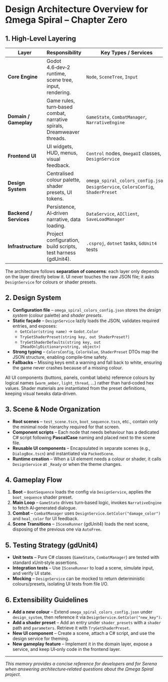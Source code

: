 # Design Architecture Overview for Ωmega Spiral – Chapter Zero

## 1. High‑Level Layering

| Layer | Responsibility | Key Types / Services |
|-------|----------------|----------------------|
| **Core Engine** | Godot 4.6‑dev‑2 runtime, scene tree, input, rendering. | `Node`, `SceneTree`, `Input` |
| **Domain / Gameplay** | Game rules, turn‑based combat, narrative spirals, Dreamweaver threads. | `GameState`, `CombatManager`, `NarrativeEngine` |
| **Frontend UI** | UI widgets, HUD, menus, visual feedback. | `Control` nodes, `OmegaUI` classes, `DesignService` |
| **Design System** | Centralised colour palette, shader presets, UI tokens. | `omega_spiral_colors_config.json`, `DesignService`, `ColorsConfig`, `ShaderPreset` |
| **Backend / Services** | Persistence, AI‑driven narrative, data loading. | `DataService`, `AIClient`, `SaveLoadManager` |
| **Infrastructure** | Project configuration, build scripts, test harness (gdUnit4). | `.csproj`, `dotnet` tasks, `GdUnit4` tests |

The architecture follows **separation of concerns**: each layer only depends on the layer directly below it. UI never touches the raw JSON file; it asks `DesignService` for colours or shader presets.

## 2. Design System

* **Configuration file** – `omega_spiral_colors_config.json` stores the *design system* (colour palette) and *shader presets*.
* **Static façade** – `DesignService` lazily loads the JSON, validates required entries, and exposes:
  * `GetColor(string name)` → `Godot.Color`
  * `TryGetShaderPreset(string key, out ShaderPreset?)`
  * `TryGetShaderDefaults(string key, out IReadOnlyDictionary<string, object>)`
* **Strong typing** – `ColorsConfig`, `ColorValue`, `ShaderPreset` DTOs map the JSON structure, enabling compile‑time safety.
* **Fallbacks** – Missing keys emit a warning and fall back to white, ensuring the game never crashes because of a missing colour.

All UI components (buttons, panels, combat labels) reference colours by logical names (`warm_amber`, `light_thread`, …) rather than hard‑coded hex values. Shader materials are instantiated from the preset definitions, keeping visual tweaks data‑driven.

## 3. Scene & Node Organization

* **Root scenes** – `test_scene.tscn`, `boot_sequence.tscn`, etc., contain only the minimal node hierarchy required for that screen.
* **Component scripts** – Each node that needs behaviour has a dedicated C# script following **PascalCase** naming and placed next to the scene file.
* **Reusable UI components** – Encapsulated in separate scenes (e.g., `DialogBox.tscn`) and instantiated via `PackedScene`.
* **Runtime creation** – When a UI element needs a colour or shader, it calls `DesignService` at `_Ready` or when the theme changes.

## 4. Gameplay Flow

1. **Boot** – `BootSequence` loads the config via `DesignService`, applies the `boot_sequence` shader preset.
2. **Main Loop** – `GameState` drives turn‑based logic, invokes `NarrativeEngine` to fetch AI‑generated dialogue.
3. **Combat** – `CombatManager` uses `DesignService.GetColor("damage_color")` and `heal_color` for UI feedback.
4. **Scene Transitions** – `ISceneRunner` (gdUnit4) loads the next scene, disposing of the previous one via `AutoFree`.

## 5. Testing Strategy (gdUnit4)

* **Unit tests** – Pure C# classes (`GameState`, `CombatManager`) are tested with standard xUnit‑style assertions.
* **Integration tests** – Use `ISceneRunner` to load a scene, simulate input, and verify UI state.
* **Mocking** – `DesignService` can be mocked to return deterministic colours/presets, isolating UI tests from file I/O.

## 6. Extensibility Guidelines

* **Add a new colour** – Extend `omega_spiral_colors_config.json` under `design_system`, then reference it via `DesignService.GetColor("new_key")`.
* **Add a shader preset** – Add an entry under `shader_presets` with a `shader` path and `parameters`. Retrieve it with `TryGetShaderPreset`.
* **New UI component** – Create a scene, attach a C# script, and use the design service for theming.
* **New gameplay feature** – Implement it in the domain layer, expose a service, and keep UI‑only code in the frontend layer.

---

*This memory provides a concise reference for developers and for Serena when answering architecture‑related questions about the Ωmega Spiral project.*
